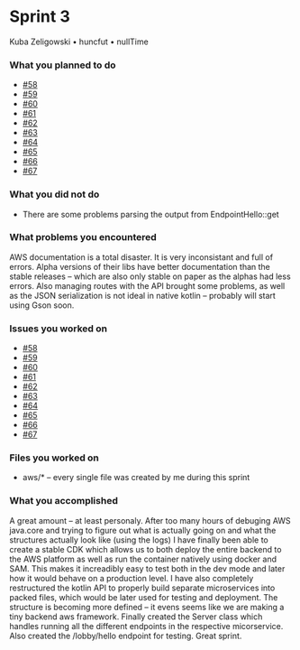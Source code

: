 # Sprint 3

Kuba Zeligowski • huncfut • nullTime

### What you planned to do
* [#58](https://github.com/utk-cs340-fall22/nullTime/issues/58) 
* [#59](https://github.com/utk-cs340-fall22/nullTime/issues/59) 
* [#60](https://github.com/utk-cs340-fall22/nullTime/issues/60) 
* [#61](https://github.com/utk-cs340-fall22/nullTime/issues/61) 
* [#62](https://github.com/utk-cs340-fall22/nullTime/issues/62) 
* [#63](https://github.com/utk-cs340-fall22/nullTime/issues/63) 
* [#64](https://github.com/utk-cs340-fall22/nullTime/issues/64) 
* [#65](https://github.com/utk-cs340-fall22/nullTime/issues/65) 
* [#66](https://github.com/utk-cs340-fall22/nullTime/issues/66) 
* [#67](https://github.com/utk-cs340-fall22/nullTime/issues/67) 

### What you did not do
* There are some problems parsing the output from EndpointHello::get

### What problems you encountered
AWS documentation is a total disaster. It is very inconsistant and full of errors. Alpha versions of their libs have better documentation than the stable releases – which are also only stable on paper as the alphas had less errors. Also managing routes with the API brought some problems, as well as the JSON serialization is not ideal in native kotlin – probably will start using Gson soon.

### Issues you worked on
* [#58](https://github.com/utk-cs340-fall22/nullTime/issues/58) 
* [#59](https://github.com/utk-cs340-fall22/nullTime/issues/59) 
* [#60](https://github.com/utk-cs340-fall22/nullTime/issues/60) 
* [#61](https://github.com/utk-cs340-fall22/nullTime/issues/61) 
* [#62](https://github.com/utk-cs340-fall22/nullTime/issues/62) 
* [#63](https://github.com/utk-cs340-fall22/nullTime/issues/63) 
* [#64](https://github.com/utk-cs340-fall22/nullTime/issues/64) 
* [#65](https://github.com/utk-cs340-fall22/nullTime/issues/65) 
* [#66](https://github.com/utk-cs340-fall22/nullTime/issues/66) 
* [#67](https://github.com/utk-cs340-fall22/nullTime/issues/67) 

### Files you worked on
* aws/\* – every single file was created by me during this sprint

### What you accomplished
A great amount – at least personaly. After too many hours of debuging AWS java.core and trying to figure out what is actually going on and what the structures actually look like (using the logs) I have finally been able to create a stable CDK which allows us to both deploy the entire backend to the AWS platform as well as run the container natively using docker and SAM. This makes it increadibly easy to test both in the dev mode and later how it would behave on a production level. I have also completely restructured the kotlin API to properly build separate microservices into packed files, which would be later used for testing and deployment. The structure is becoming more defined – it evens seems like we are making a tiny backend aws framework. Finally created the Server class which handles running all the different endpoints in the respective micorservice. Also created the /lobby/hello endpoint for testing. Great sprint.
